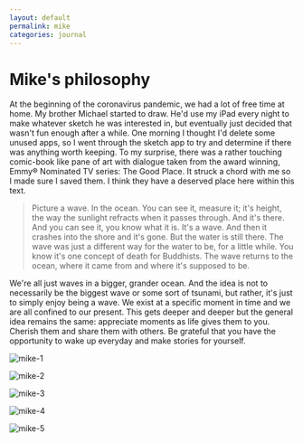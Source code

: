 ```yaml
---
layout: default
permalink: mike
categories: journal
---
```


# Mike's philosophy

At the beginning of the coronavirus pandemic, we had a lot of free time at home. My brother Michael started to draw. He'd use my iPad every night to make whatever sketch he was interested in, but eventually just decided that wasn't fun enough after a while. One morning I thought I'd delete some unused apps, so I went through the sketch app to try and determine if there was anything worth keeping. To my surprise, there was a rather touching comic-book like pane of art with dialogue taken from the award winning, Emmy® Nominated TV series: The Good Place. It struck a chord with me so I made sure I saved them. I think they have a deserved place here within this text.

> Picture a wave. In the ocean. You can see it, measure it; it's height, the way the sunlight refracts when it passes through. And it's there. And you can see it, you know what it is. It's a wave. And then it crashes into the shore and it's gone. But the water is still there. The wave was just a different way for the water to be, for a little while. You know it's one concept of death for Buddhists. The wave returns to the ocean, where it came from and where it's supposed to be.

We're all just waves in a bigger, grander ocean. And the idea is not to necessarily be the biggest wave or some sort of tsunami, but rather, it's just to simply enjoy being a wave. We exist at a specific moment in time and we are all confined to our present. This gets deeper and deeper but the general idea remains the same: appreciate moments as life gives them to you. Cherish them and share them with others. Be grateful that you have the opportunity to wake up everyday and make stories for yourself.

![mike-1](../assets/mike-1.png)

![mike-2](../assets/mike-2.png)

![mike-3](../assets/mike-3.png)

![mike-4](../assets/mike-4.png)

![mike-5](../assets/mike-5.png)
